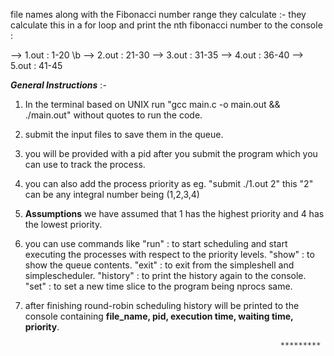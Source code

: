 file names along with the Fibonacci number range they calculate :-
they calculate this in a for loop and print the nth fibonacci number to the console :

-->   1.out : 1-20 \b
-->   2.out : 21-30 
-->   3.out : 31-35
-->   4.out : 36-40
-->   5.out : 41-45


_**General Instructions**_ :-

1. In the terminal based on UNIX run "gcc main.c -o main.out && ./main.out" without quotes to run the code.
2. submit the input files to save them in the queue.
3. you will be provided with a pid after you submit the program which you can use to track the process.
3. you can also add the process priority as eg. "submit ./1.out 2" this "2" can be any integral number being (1,2,3,4)
4. **Assumptions** we have assumed that 1 has the highest priority and 4 has the lowest priority.
5. you can use commands like
            "run"     : to start scheduling and start executing the processes with respect to the priority levels.
            "show"    : to show the queue contents.
            "exit"    : to exit from the simpleshell and simplescheduler.
            "history" : to print the history again to the console.
            "set"     : to set a new time slice to the program being nprocs same.
6. after finishing round-robin scheduling history will be printed to the console containing 
    **file_name, pid, execution time, waiting time, priority**.

                                                                *********
